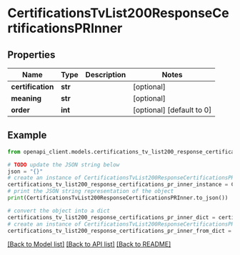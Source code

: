 # CertificationsTvList200ResponseCertificationsPRInner


## Properties

Name | Type | Description | Notes
------------ | ------------- | ------------- | -------------
**certification** | **str** |  | [optional] 
**meaning** | **str** |  | [optional] 
**order** | **int** |  | [optional] [default to 0]

## Example

```python
from openapi_client.models.certifications_tv_list200_response_certifications_pr_inner import CertificationsTvList200ResponseCertificationsPRInner

# TODO update the JSON string below
json = "{}"
# create an instance of CertificationsTvList200ResponseCertificationsPRInner from a JSON string
certifications_tv_list200_response_certifications_pr_inner_instance = CertificationsTvList200ResponseCertificationsPRInner.from_json(json)
# print the JSON string representation of the object
print(CertificationsTvList200ResponseCertificationsPRInner.to_json())

# convert the object into a dict
certifications_tv_list200_response_certifications_pr_inner_dict = certifications_tv_list200_response_certifications_pr_inner_instance.to_dict()
# create an instance of CertificationsTvList200ResponseCertificationsPRInner from a dict
certifications_tv_list200_response_certifications_pr_inner_from_dict = CertificationsTvList200ResponseCertificationsPRInner.from_dict(certifications_tv_list200_response_certifications_pr_inner_dict)
```
[[Back to Model list]](../README.md#documentation-for-models) [[Back to API list]](../README.md#documentation-for-api-endpoints) [[Back to README]](../README.md)


